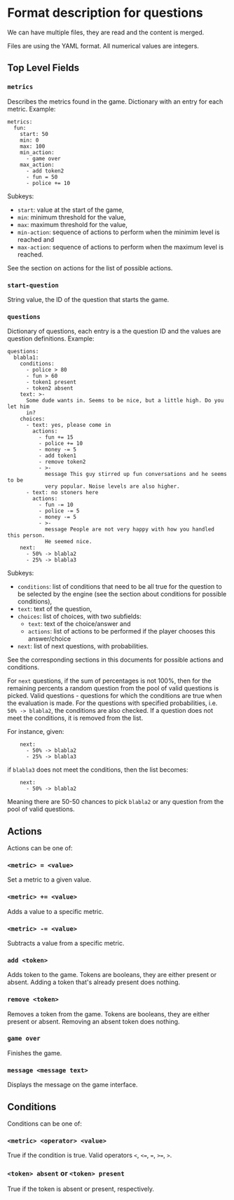 # Format description for questions

We can have multiple files, they are read and the content is merged.

Files are using the YAML format. All numerical values are integers.

## Top Level Fields

### `metrics`

Describes the metrics found in the game. Dictionary with an entry for each
metric. Example:

```
metrics:
  fun:
    start: 50
    min: 0
    max: 100
    min_action:
      - game over
    max_action:
      - add token2
      - fun = 50
      - police += 10
```

Subkeys:

 * `start`: value at the start of the game,
 * `min`: minimum threshold for the value,
 * `max`: maximum threshold for the value,
 * `min-action`: sequence of actions to perform when the minimim level is reached and
 * `max-action`: sequence of actions to perform when the maximum level is reached.

See the section on actions for the list of possible actions.

### `start-question`

String value, the ID of the question that starts the game.

### `questions`

Dictionary of questions, each entry is a the question ID and the values are
question definitions. Example:

```
questions:
  blabla1:
    conditions:
      - police > 80
      - fun > 60
      - token1 present
      - token2 absent
    text: >-
      Some dude wants in. Seems to be nice, but a little high. Do you let him
      in?
    choices:
      - text: yes, please come in
        actions:
          - fun += 15
          - police += 10
          - money -= 5
          - add token1
          - remove token2
          - >- 
            message This guy stirred up fun conversations and he seems to be 
            very popular. Noise levels are also higher.
      - text: no stoners here
        actions:
          - fun -= 10
          - police -= 5
          - money -= 5
          - >-
            message People are not very happy with how you handled this person.
            He seemed nice.
    next:
      - 50% -> blabla2
      - 25% -> blabla3
```

Subkeys: 

 * `conditions`: list of conditions that need to be all true for the question to be
   selected by the engine (see the section about conditions for possible conditions),
 * `text`: text of the question,
 * `choices`: list of choices, with two subfields:
   * `text`: text of the choice/answer and
   * `actions`: list of actions to be performed if the player chooses this answer/choice
 * `next`: list of next questions, with probabilities.

See the corresponding sections in this documents for possible actions and conditions.

For `next` questions, if the sum of percentages is not 100%, then for the remaining
percents a random question from the pool of valid questions is picked. Valid questions -
questions for which the conditions are true when the evaluation is made. For the questions
with specified probabilities, i.e. `50% -> blabla2`, the conditions are also checked. If a
question does not meet the conditions, it is removed from the list.

For instance, given:

```
    next:
      - 50% -> blabla2
      - 25% -> blabla3
```

if `blabla3` does not meet the conditions, then the list becomes:

```
    next:
      - 50% -> blabla2
```

Meaning there are 50-50 chances to pick `blabla2` or any question from the pool
of valid questions.

## Actions

Actions can be one of:

### `<metric> = <value>`

Set a metric to a given value.

### `<metric> += <value>`

Adds a value to a specific metric.

### `<metric> -= <value>`

Subtracts a value from a specific metric.

### `add <token>`

Adds token to the game. Tokens are booleans, they are either present or absent.
Adding a token that's already present does nothing.

### `remove <token>`

Removes a token from the game. Tokens are booleans, they are either present or absent.
Removing an absent token does nothing.

### `game over`

Finishes the game.

### `message <message text>`

Displays the message on the game interface.

## Conditions

Conditions can be one of:

### `<metric> <operator> <value>`

True if the condition is true. Valid operators `<`, `<=`, `=`, `>=`, `>`.

### `<token> absent` or `<token> present`

True if the token is absent or present, respectively.
